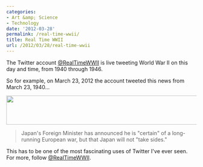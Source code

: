 ```yaml
---
categories:
- Art &amp; Science
- Technology
date: '2012-03-28'
permalink: /real-time-wwii/
title: Real Time WWII
url: /2012/03/28/real-time-wwii
---
```


The Twitter account <a href="https://twitter.com/RealTimeWWII">@RealTimeWWII</a> is live tweeting World War II on this day and time, from 1940 through 1946.

So for example, on March 23, 2012 the account tweeted this news from March 23, 1940...

<img src="https://gomakethings.com/wp-content/uploads/2012/03/real-time-wwii.png" alt="" title="real-time-wwii" width="520" height="77" class="aligncenter size-full wp-image-2159" />

<blockquote>Japan's Foreign Minister has announced he is "certain" of a long-running European war, but that Japan will not "take sides."</blockquote>

This has to be one of the most fascinating uses of Twitter I've ever seen. For more, follow <a href="https://twitter.com/RealTimeWWII">@RealTimeWWII</a>.